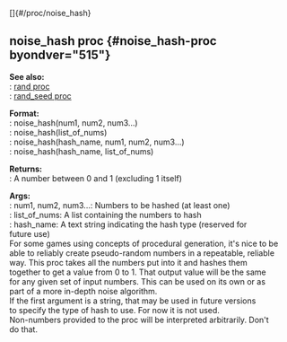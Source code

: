 []{#/proc/noise_hash}    
## noise_hash proc {#noise_hash-proc byondver="515"}    
**See also:**    
:   [rand proc](/ref/proc/rand)    
:   [rand_seed proc](/ref/proc/rand_seed)    
<!-- -->    
**Format:**    
:   noise_hash(num1, num2, num3\...)    
:   noise_hash(list_of_nums)    
:   noise_hash(hash_name, num1, num2, num3\...)    
:   noise_hash(hash_name, list_of_nums)    
<!-- -->    
**Returns:**    
:   A number between 0 and 1 (excluding 1 itself)    
<!-- -->    
**Args:**    
:   num1, num2, num3\...: Numbers to be hashed (at least one)    
:   list_of_nums: A list containing the numbers to hash    
:   hash_name: A text string indicating the hash type (reserved for    
    future use)    
For some games using concepts of procedural generation, it\'s nice to be    
able to reliably create pseudo-random numbers in a repeatable, reliable    
way. This proc takes all the numbers put into it and hashes them    
together to get a value from 0 to 1. That output value will be the same    
for any given set of input numbers. This can be used on its own or as    
part of a more in-depth noise algorithm.    
If the first argument is a string, that may be used in future versions    
to specify the type of hash to use. For now it is not used.    
Non-numbers provided to the proc will be interpreted arbitrarily. Don\'t    
do that.  
